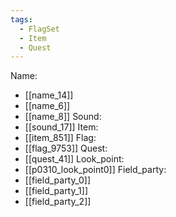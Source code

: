 ```yaml
---
tags:
  - FlagSet
  - Item
  - Quest
---
```

Name:
- [[name_14]]
- [[name_6]]
- [[name_8]]
Sound:
- [[sound_17]]
Item:
- [[item_851]]
Flag:
- [[flag_9753]]
Quest:
- [[quest_41]]
Look_point:
- [[p0310_look_point0]]
Field_party:
- [[field_party_0]]
- [[field_party_1]]
- [[field_party_2]]
